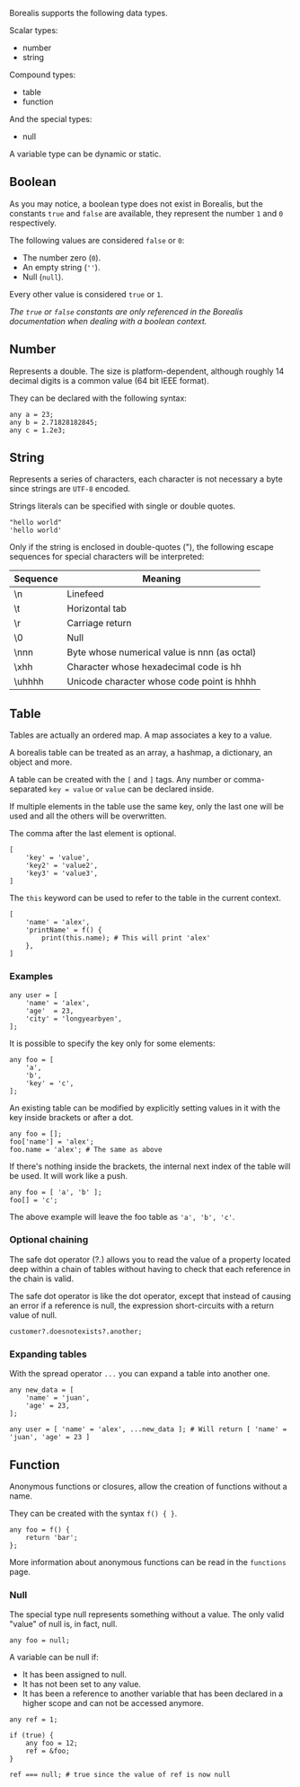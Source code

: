 Borealis supports the following data types.

Scalar types:

* number
* string

Compound types:

* table
* function

And the special types:

* null

A variable type can be dynamic or static.

## Boolean

As you may notice, a boolean type does not exist in Borealis, but the constants `true` and `false` are available, they represent the number `1` and `0` respectively.

The following values are considered `false` or `0`:

* The number zero (`0`).
* An empty string (`''`).
* Null (`null`).

Every other value is considered `true` or `1`.

_The `true` or `false` constants are only referenced in the Borealis documentation when dealing with a boolean context._

## Number

Represents a double. The size is platform-dependent, although roughly 14 decimal digits is a common value (64 bit IEEE format).

They can be declared with the following syntax:

```borealis
any a = 23;
any b = 2.71828182845;
any c = 1.2e3;
```

## String

Represents a series of characters, each character is not necessary a byte since strings are `UTF-8` encoded.

Strings literals can be specified with single or double quotes.

```borealis
"hello world"
'hello world'
```

Only if the string is enclosed in double-quotes ("), the following escape sequences for special characters will be interpreted:

| Sequence | Meaning                                      |
|----------|----------------------------------------------|
| \n       | Linefeed                                     |
| \t       | Horizontal tab                               |
| \r       | Carriage return                              |
| \0       | Null                                         |
| \nnn     | Byte whose numerical value is nnn (as octal) |
| \xhh     | Character whose hexadecimal code is hh       |
| \uhhhh   | Unicode character whose code point is hhhh   |

## Table

Tables are actually an ordered map. A map associates a key to a value.

A borealis table can be treated as an array, a hashmap, a dictionary, an object and more.

A table can be created with the `[` and `]` tags. Any number or comma-separated `key = value` or `value` can be declared inside.

If multiple elements in the table use the same key, only the last one will be used and all the others will be overwritten.

The comma after the last element is optional.

```borealis
[
    'key' = 'value',
    'key2' = 'value2',
    'key3' = 'value3',
]
```

The `this` keyword can be used to refer to the table in the current context.

```borealis
[
    'name' = 'alex',
    'printName' = f() {
        print(this.name); # This will print 'alex'
    },
]
```

### Examples

```borealis
any user = [
    'name' = 'alex',
    'age'  = 23,
    'city' = 'longyearbyen',
];
```

It is possible to specify the key only for some elements:

```borealis
any foo = [
    'a',
    'b',
    'key' = 'c',
];
```

An existing table can be modified by explicitly setting values in it with the key inside brackets or after a dot.

```borealis
any foo = [];
foo['name'] = 'alex';
foo.name = 'alex'; # The same as above
```

If there's nothing inside the brackets, the internal next index of the table will be used. It will work like a push.

```borealis
any foo = [ 'a', 'b' ];
foo[] = 'c';
```

The above example will leave the foo table as `'a', 'b', 'c'`.

### Optional chaining

The safe dot operator (?.) allows you to read the value of a property located deep within a chain of tables without having to check that each reference in the chain is valid.

The safe dot operator is like the dot operator, except that instead of causing an error if a reference is null, the expression short-circuits with a return value of null.

```borealis
customer?.doesnotexists?.another;
```

### Expanding tables

With the spread operator `...` you can expand a table into another one.

```borealis
any new_data = [
    'name' = 'juan',
    'age' = 23,
];

any user = [ 'name' = 'alex', ...new_data ]; # Will return [ 'name' = 'juan', 'age' = 23 ]
```

## Function

Anonymous functions or closures, allow the creation of functions without a name.

They can be created with the syntax `f() { }`.

```borealis
any foo = f() {
    return 'bar';
};
```

More information about anonymous functions can be read in the `functions` page.

### Null

The special type null represents something without a value. The only valid "value" of null is, in fact, null.

```borealis
any foo = null;
```

A variable can be null if:

* It has been assigned to null.
* It has not been set to any value.
* It has been a reference to another variable that has been declared in a higher scope and can not be accessed anymore.

```borealis
any ref = 1;

if (true) {
    any foo = 12;
    ref = &foo;
}

ref === null; # true since the value of ref is now null
```
